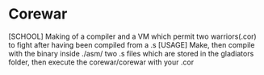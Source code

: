 # Corewar
[SCHOOL]
Making of a compiler and a VM which permit two warriors(.cor) to fight after having been compiled from a .s
[USAGE]
Make, then compile with the binary inside ./asm/ two .s files which are stored in the gladiators folder, then execute the corewar/corewar with your .cor

